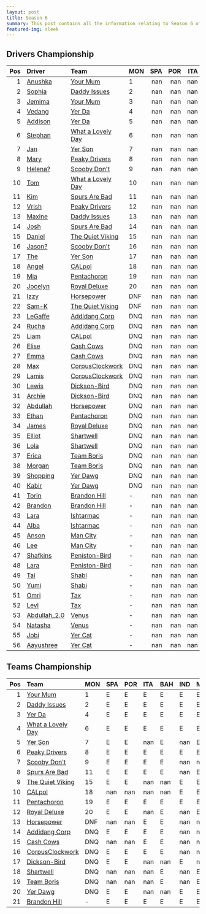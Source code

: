 ```yaml
---
layout: post 
title: Season 6 
summary: This post contains all the information relating to Season 6 of Formula j! 
featured-img: sleek 
--- 
```

## Drivers Championship

|   Pos | Driver                                                              | Team                                                                     | MON   |   SPA |   POR |   ITA |   BAH |   IND |   MAL |   JPN |   ARG |   USA |   TAL |   BRA |   Points |
|------:|:--------------------------------------------------------------------|:-------------------------------------------------------------------------|:------|------:|------:|------:|------:|------:|------:|------:|------:|------:|------:|------:|---------:|
|     1 | [Anushka](https://formulaj.github.io/Anushka_driver_page)           | [Your Mum](https://formulaj.github.io/YourMum_team_page)                 | 1     |   nan |   nan |   nan |   nan |   nan |   nan |   nan |   nan |   nan |   nan |   nan |       40 |
|     2 | [Sophia](https://formulaj.github.io/Sophia_driver_page)             | [Daddy Issues](https://formulaj.github.io/DaddyIssues_team_page)         | 2     |   nan |   nan |   nan |   nan |   nan |   nan |   nan |   nan |   nan |   nan |   nan |       30 |
|     3 | [Jemima](https://formulaj.github.io/Jemima_driver_page)             | [Your Mum](https://formulaj.github.io/YourMum_team_page)                 | 3     |   nan |   nan |   nan |   nan |   nan |   nan |   nan |   nan |   nan |   nan |   nan |       24 |
|     4 | [Vedang](https://formulaj.github.io/Vedang_driver_page)             | [Yer Da](https://formulaj.github.io/YerDa_team_page)                     | 4     |   nan |   nan |   nan |   nan |   nan |   nan |   nan |   nan |   nan |   nan |   nan |       20 |
|     5 | [Addison](https://formulaj.github.io/Addison_driver_page)           | [Yer Da](https://formulaj.github.io/YerDa_team_page)                     | 5     |   nan |   nan |   nan |   nan |   nan |   nan |   nan |   nan |   nan |   nan |   nan |       16 |
|     6 | [Stephan](https://formulaj.github.io/Stephan_driver_page)           | [What a Lovely Day](https://formulaj.github.io/WhataLovelyDay_team_page) | 6     |   nan |   nan |   nan |   nan |   nan |   nan |   nan |   nan |   nan |   nan |   nan |       12 |
|     7 | [Jan](https://formulaj.github.io/Jan_driver_page)                   | [Yer Son](https://formulaj.github.io/YerSon_team_page)                   | 7     |   nan |   nan |   nan |   nan |   nan |   nan |   nan |   nan |   nan |   nan |   nan |        8 |
|     8 | [Mary](https://formulaj.github.io/Mary_driver_page)                 | [Peaky Drivers](https://formulaj.github.io/PeakyDrivers_team_page)       | 8     |   nan |   nan |   nan |   nan |   nan |   nan |   nan |   nan |   nan |   nan |   nan |        6 |
|     9 | [Helena?](https://formulaj.github.io/Helena?_driver_page)           | [Scooby Don't](https://formulaj.github.io/ScoobyDon't_team_page)         | 9     |   nan |   nan |   nan |   nan |   nan |   nan |   nan |   nan |   nan |   nan |   nan |        4 |
|    10 | [Tom](https://formulaj.github.io/Tom_driver_page)                   | [What a Lovely Day](https://formulaj.github.io/WhataLovelyDay_team_page) | 10    |   nan |   nan |   nan |   nan |   nan |   nan |   nan |   nan |   nan |   nan |   nan |        2 |
|    11 | [Kim](https://formulaj.github.io/Kim_driver_page)                   | [Spurs Are Bad](https://formulaj.github.io/SpursAreBad_team_page)        | 11    |   nan |   nan |   nan |   nan |   nan |   nan |   nan |   nan |   nan |   nan |   nan |        0 |
|    12 | [Vrish](https://formulaj.github.io/Vrish_driver_page)               | [Peaky Drivers](https://formulaj.github.io/PeakyDrivers_team_page)       | 12    |   nan |   nan |   nan |   nan |   nan |   nan |   nan |   nan |   nan |   nan |   nan |        0 |
|    13 | [Maxine](https://formulaj.github.io/Maxine_driver_page)             | [Daddy Issues](https://formulaj.github.io/DaddyIssues_team_page)         | 13    |   nan |   nan |   nan |   nan |   nan |   nan |   nan |   nan |   nan |   nan |   nan |        0 |
|    14 | [Josh](https://formulaj.github.io/Josh_driver_page)                 | [Spurs Are Bad](https://formulaj.github.io/SpursAreBad_team_page)        | 14    |   nan |   nan |   nan |   nan |   nan |   nan |   nan |   nan |   nan |   nan |   nan |        0 |
|    15 | [Daniel](https://formulaj.github.io/Daniel_driver_page)             | [The Quiet Viking](https://formulaj.github.io/TheQuietViking_team_page)  | 15    |   nan |   nan |   nan |   nan |   nan |   nan |   nan |   nan |   nan |   nan |   nan |        0 |
|    16 | [Jason?](https://formulaj.github.io/Jason?_driver_page)             | [Scooby Don't](https://formulaj.github.io/ScoobyDon't_team_page)         | 16    |   nan |   nan |   nan |   nan |   nan |   nan |   nan |   nan |   nan |   nan |   nan |        0 |
|    17 | [The](https://formulaj.github.io/The_driver_page)                   | [Yer Son](https://formulaj.github.io/YerSon_team_page)                   | 17    |   nan |   nan |   nan |   nan |   nan |   nan |   nan |   nan |   nan |   nan |   nan |        0 |
|    18 | [Angel](https://formulaj.github.io/Angel_driver_page)               | [CALpol](https://formulaj.github.io/CALpol_team_page)                    | 18    |   nan |   nan |   nan |   nan |   nan |   nan |   nan |   nan |   nan |   nan |   nan |        0 |
|    19 | [Mia](https://formulaj.github.io/Mia_driver_page)                   | [Pentachoron](https://formulaj.github.io/Pentachoron_team_page)          | 19    |   nan |   nan |   nan |   nan |   nan |   nan |   nan |   nan |   nan |   nan |   nan |        0 |
|    20 | [Jocelyn](https://formulaj.github.io/Jocelyn_driver_page)           | [Royal Deluxe](https://formulaj.github.io/RoyalDeluxe_team_page)         | 20    |   nan |   nan |   nan |   nan |   nan |   nan |   nan |   nan |   nan |   nan |   nan |        0 |
|    21 | [Izzy](https://formulaj.github.io/Izzy_driver_page)                 | [Horsepower](https://formulaj.github.io/Horsepower_team_page)            | DNF   |   nan |   nan |   nan |   nan |   nan |   nan |   nan |   nan |   nan |   nan |   nan |        0 |
|    22 | [Sam-K](https://formulaj.github.io/Sam-K_driver_page)               | [The Quiet Viking](https://formulaj.github.io/TheQuietViking_team_page)  | DNF   |   nan |   nan |   nan |   nan |   nan |   nan |   nan |   nan |   nan |   nan |   nan |        0 |
|    23 | [LeGaffe](https://formulaj.github.io/LeGaffe_driver_page)           | [Addidang Corp](https://formulaj.github.io/AddidangCorp_team_page)       | DNQ   |   nan |   nan |   nan |   nan |   nan |   nan |   nan |   nan |   nan |   nan |   nan |        0 |
|    24 | [Rucha](https://formulaj.github.io/Rucha_driver_page)               | [Addidang Corp](https://formulaj.github.io/AddidangCorp_team_page)       | DNQ   |   nan |   nan |   nan |   nan |   nan |   nan |   nan |   nan |   nan |   nan |   nan |        0 |
|    25 | [Liam](https://formulaj.github.io/Liam_driver_page)                 | [CALpol](https://formulaj.github.io/CALpol_team_page)                    | DNQ   |   nan |   nan |   nan |   nan |   nan |   nan |   nan |   nan |   nan |   nan |   nan |        0 |
|    26 | [Elise](https://formulaj.github.io/Elise_driver_page)               | [Cash Cows](https://formulaj.github.io/CashCows_team_page)               | DNQ   |   nan |   nan |   nan |   nan |   nan |   nan |   nan |   nan |   nan |   nan |   nan |        0 |
|    27 | [Emma](https://formulaj.github.io/Emma_driver_page)                 | [Cash Cows](https://formulaj.github.io/CashCows_team_page)               | DNQ   |   nan |   nan |   nan |   nan |   nan |   nan |   nan |   nan |   nan |   nan |   nan |        0 |
|    28 | [Max](https://formulaj.github.io/Max_driver_page)                   | [CorpusClockwork](https://formulaj.github.io/CorpusClockwork_team_page)  | DNQ   |   nan |   nan |   nan |   nan |   nan |   nan |   nan |   nan |   nan |   nan |   nan |        0 |
|    29 | [Lamis](https://formulaj.github.io/Lamis_driver_page)               | [CorpusClockwork](https://formulaj.github.io/CorpusClockwork_team_page)  | DNQ   |   nan |   nan |   nan |   nan |   nan |   nan |   nan |   nan |   nan |   nan |   nan |        0 |
|    30 | [Lewis](https://formulaj.github.io/Lewis_driver_page)               | [Dickson-Bird](https://formulaj.github.io/Dickson-Bird_team_page)        | DNQ   |   nan |   nan |   nan |   nan |   nan |   nan |   nan |   nan |   nan |   nan |   nan |        0 |
|    31 | [Archie](https://formulaj.github.io/Archie_driver_page)             | [Dickson-Bird](https://formulaj.github.io/Dickson-Bird_team_page)        | DNQ   |   nan |   nan |   nan |   nan |   nan |   nan |   nan |   nan |   nan |   nan |   nan |        0 |
|    32 | [Abdullah](https://formulaj.github.io/Abdullah_driver_page)         | [Horsepower](https://formulaj.github.io/Horsepower_team_page)            | DNQ   |   nan |   nan |   nan |   nan |   nan |   nan |   nan |   nan |   nan |   nan |   nan |        0 |
|    33 | [Ethan](https://formulaj.github.io/Ethan_driver_page)               | [Pentachoron](https://formulaj.github.io/Pentachoron_team_page)          | DNQ   |   nan |   nan |   nan |   nan |   nan |   nan |   nan |   nan |   nan |   nan |   nan |        0 |
|    34 | [James](https://formulaj.github.io/James_driver_page)               | [Royal Deluxe](https://formulaj.github.io/RoyalDeluxe_team_page)         | DNQ   |   nan |   nan |   nan |   nan |   nan |   nan |   nan |   nan |   nan |   nan |   nan |        0 |
|    35 | [Elliot](https://formulaj.github.io/Elliot_driver_page)             | [Shartwell](https://formulaj.github.io/Shartwell_team_page)              | DNQ   |   nan |   nan |   nan |   nan |   nan |   nan |   nan |   nan |   nan |   nan |   nan |        0 |
|    36 | [Lola](https://formulaj.github.io/Lola_driver_page)                 | [Shartwell](https://formulaj.github.io/Shartwell_team_page)              | DNQ   |   nan |   nan |   nan |   nan |   nan |   nan |   nan |   nan |   nan |   nan |   nan |        0 |
|    37 | [Erica](https://formulaj.github.io/Erica_driver_page)               | [Team Boris](https://formulaj.github.io/TeamBoris_team_page)             | DNQ   |   nan |   nan |   nan |   nan |   nan |   nan |   nan |   nan |   nan |   nan |   nan |        0 |
|    38 | [Morgan](https://formulaj.github.io/Morgan_driver_page)             | [Team Boris](https://formulaj.github.io/TeamBoris_team_page)             | DNQ   |   nan |   nan |   nan |   nan |   nan |   nan |   nan |   nan |   nan |   nan |   nan |        0 |
|    39 | [Shopping](https://formulaj.github.io/Shopping_driver_page)         | [Yer Dawg](https://formulaj.github.io/YerDawg_team_page)                 | DNQ   |   nan |   nan |   nan |   nan |   nan |   nan |   nan |   nan |   nan |   nan |   nan |        0 |
|    40 | [Kabir](https://formulaj.github.io/Kabir_driver_page)               | [Yer Dawg](https://formulaj.github.io/YerDawg_team_page)                 | DNQ   |   nan |   nan |   nan |   nan |   nan |   nan |   nan |   nan |   nan |   nan |   nan |        0 |
|    41 | [Torin](https://formulaj.github.io/Torin_driver_page)               | [Brandon Hill](https://formulaj.github.io/BrandonHill_team_page)         | -     |   nan |   nan |   nan |   nan |   nan |   nan |   nan |   nan |   nan |   nan |   nan |        0 |
|    42 | [Brandon](https://formulaj.github.io/Brandon_driver_page)           | [Brandon Hill](https://formulaj.github.io/BrandonHill_team_page)         | -     |   nan |   nan |   nan |   nan |   nan |   nan |   nan |   nan |   nan |   nan |   nan |        0 |
|    43 | [Lara](https://formulaj.github.io/Lara_driver_page)                 | [Ishtarmac](https://formulaj.github.io/Ishtarmac_team_page)              | -     |   nan |   nan |   nan |   nan |   nan |   nan |   nan |   nan |   nan |   nan |   nan |        0 |
|    44 | [Alba](https://formulaj.github.io/Alba_driver_page)                 | [Ishtarmac](https://formulaj.github.io/Ishtarmac_team_page)              | -     |   nan |   nan |   nan |   nan |   nan |   nan |   nan |   nan |   nan |   nan |   nan |        0 |
|    45 | [Anson](https://formulaj.github.io/Anson_driver_page)               | [Man City](https://formulaj.github.io/ManCity_team_page)                 | -     |   nan |   nan |   nan |   nan |   nan |   nan |   nan |   nan |   nan |   nan |   nan |        0 |
|    46 | [Lee](https://formulaj.github.io/Lee_driver_page)                   | [Man City](https://formulaj.github.io/ManCity_team_page)                 | -     |   nan |   nan |   nan |   nan |   nan |   nan |   nan |   nan |   nan |   nan |   nan |        0 |
|    47 | [Shafkins](https://formulaj.github.io/Shafkins_driver_page)         | [Peniston-Bird](https://formulaj.github.io/Peniston-Bird_team_page)      | -     |   nan |   nan |   nan |   nan |   nan |   nan |   nan |   nan |   nan |   nan |   nan |        0 |
|    48 | [Lara](https://formulaj.github.io/Lara_driver_page)                 | [Peniston-Bird](https://formulaj.github.io/Peniston-Bird_team_page)      | -     |   nan |   nan |   nan |   nan |   nan |   nan |   nan |   nan |   nan |   nan |   nan |        0 |
|    49 | [Tai](https://formulaj.github.io/Tai_driver_page)                   | [Shabi](https://formulaj.github.io/Shabi_team_page)                      | -     |   nan |   nan |   nan |   nan |   nan |   nan |   nan |   nan |   nan |   nan |   nan |        0 |
|    50 | [Yumi](https://formulaj.github.io/Yumi_driver_page)                 | [Shabi](https://formulaj.github.io/Shabi_team_page)                      | -     |   nan |   nan |   nan |   nan |   nan |   nan |   nan |   nan |   nan |   nan |   nan |        0 |
|    51 | [Omri](https://formulaj.github.io/Omri_driver_page)                 | [Tax](https://formulaj.github.io/Tax_team_page)                          | -     |   nan |   nan |   nan |   nan |   nan |   nan |   nan |   nan |   nan |   nan |   nan |        0 |
|    52 | [Levi](https://formulaj.github.io/Levi_driver_page)                 | [Tax](https://formulaj.github.io/Tax_team_page)                          | -     |   nan |   nan |   nan |   nan |   nan |   nan |   nan |   nan |   nan |   nan |   nan |        0 |
|    53 | [Abdullah_2.0](https://formulaj.github.io/Abdullah_2.0_driver_page) | [Venus](https://formulaj.github.io/Venus_team_page)                      | -     |   nan |   nan |   nan |   nan |   nan |   nan |   nan |   nan |   nan |   nan |   nan |        0 |
|    54 | [Natasha](https://formulaj.github.io/Natasha_driver_page)           | [Venus](https://formulaj.github.io/Venus_team_page)                      | -     |   nan |   nan |   nan |   nan |   nan |   nan |   nan |   nan |   nan |   nan |   nan |        0 |
|    55 | [Jobi](https://formulaj.github.io/Jobi_driver_page)                 | [Yer Cat](https://formulaj.github.io/YerCat_team_page)                   | -     |   nan |   nan |   nan |   nan |   nan |   nan |   nan |   nan |   nan |   nan |   nan |        0 |
|    56 | [Aayushree](https://formulaj.github.io/Aayushree_driver_page)       | [Yer Cat](https://formulaj.github.io/YerCat_team_page)                   | -     |   nan |   nan |   nan |   nan |   nan |   nan |   nan |   nan |   nan |   nan |   nan |        0 |


## Teams Championship

|   Pos | Team                                                                     | MON   | SPA   | POR   | ITA   | BAH   | IND   | MAL   | JPN   | ARG   | USA   | TAL   |   BRA |   Points |
|------:|:-------------------------------------------------------------------------|:------|:------|:------|:------|:------|:------|:------|:------|:------|:------|:------|------:|---------:|
|     1 | [Your Mum](https://formulaj.github.io/YourMum_team_page)                 | 1     | E     | E     | E     | E     | E     | E     | E     | E     | E     | E     |   nan |       40 |
|     2 | [Daddy Issues](https://formulaj.github.io/DaddyIssues_team_page)         | 2     | E     | E     | E     | E     | E     | E     | E     | E     | E     | E     |   nan |       30 |
|     3 | [Yer Da](https://formulaj.github.io/YerDa_team_page)                     | 4     | E     | E     | E     | E     | E     | E     | E     | E     | E     | E     |   nan |       20 |
|     4 | [What a Lovely Day](https://formulaj.github.io/WhataLovelyDay_team_page) | 6     | E     | E     | E     | E     | E     | E     | E     | E     | E     | E     |   nan |       12 |
|     5 | [Yer Son](https://formulaj.github.io/YerSon_team_page)                   | 7     | E     | E     | nan   | E     | nan   | E     | E     | E     | nan   | E     |   nan |        8 |
|     6 | [Peaky Drivers](https://formulaj.github.io/PeakyDrivers_team_page)       | 8     | E     | E     | E     | E     | E     | E     | E     | E     | E     | E     |   nan |        6 |
|     7 | [Scooby Don't](https://formulaj.github.io/ScoobyDon't_team_page)         | 9     | E     | E     | E     | E     | nan   | nan   | nan   | nan   | nan   | nan   |   nan |        4 |
|     8 | [Spurs Are Bad](https://formulaj.github.io/SpursAreBad_team_page)        | 11    | E     | E     | E     | E     | nan   | E     | E     | E     | E     | E     |   nan |        0 |
|     9 | [The Quiet Viking](https://formulaj.github.io/TheQuietViking_team_page)  | 15    | E     | E     | nan   | nan   | E     | E     | nan   | E     | E     | nan   |   nan |        0 |
|    10 | [CALpol](https://formulaj.github.io/CALpol_team_page)                    | 18    | nan   | nan   | nan   | nan   | E     | E     | nan   | E     | E     | nan   |   nan |        0 |
|    11 | [Pentachoron](https://formulaj.github.io/Pentachoron_team_page)          | 19    | E     | E     | E     | E     | E     | E     | E     | E     | E     | E     |   nan |        0 |
|    12 | [Royal Deluxe](https://formulaj.github.io/RoyalDeluxe_team_page)         | 20    | E     | E     | nan   | E     | nan   | E     | E     | E     | E     | nan   |   nan |        0 |
|    13 | [Horsepower](https://formulaj.github.io/Horsepower_team_page)            | DNF   | nan   | nan   | E     | E     | nan   | nan   | E     | nan   | nan   | E     |   nan |        0 |
|    14 | [Addidang Corp](https://formulaj.github.io/AddidangCorp_team_page)       | DNQ   | E     | E     | E     | E     | nan   | nan   | nan   | nan   | nan   | nan   |   nan |        0 |
|    15 | [Cash Cows](https://formulaj.github.io/CashCows_team_page)               | DNQ   | nan   | nan   | E     | E     | nan   | nan   | nan   | E     | E     | E     |   nan |        0 |
|    16 | [CorpusClockwork](https://formulaj.github.io/CorpusClockwork_team_page)  | DNQ   | E     | E     | E     | E     | nan   | nan   | nan   | nan   | nan   | nan   |   nan |        0 |
|    17 | [Dickson-Bird](https://formulaj.github.io/Dickson-Bird_team_page)        | DNQ   | E     | E     | nan   | nan   | E     | nan   | nan   | E     | nan   | nan   |   nan |        0 |
|    18 | [Shartwell](https://formulaj.github.io/Shartwell_team_page)              | DNQ   | nan   | nan   | nan   | E     | nan   | E     | E     | nan   | nan   | E     |   nan |        0 |
|    19 | [Team Boris](https://formulaj.github.io/TeamBoris_team_page)             | DNQ   | nan   | nan   | nan   | E     | nan   | E     | E     | E     | E     | E     |   nan |        0 |
|    20 | [Yer Dawg](https://formulaj.github.io/YerDawg_team_page)                 | DNQ   | E     | E     | nan   | nan   | E     | E     | nan   | E     | E     | nan   |   nan |        0 |
|    21 | [Brandon Hill](https://formulaj.github.io/BrandonHill_team_page)         | -     | E     | E     | E     | E     | E     | E     | E     | E     | E     | E     |   nan |        0 |